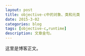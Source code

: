 ```yaml
---
layout: post
title: objective-c中的对象、类和元类
date: 2015-3-02
categories: blog
tags: [objective-c,runtime]
description: 文章金句。
---
```


这里是博客正文。












